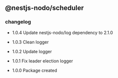## @nestjs-nodo/scheduler

### changelog

- 1.0.4
  Update nestjs-nodo/log dependency to 2.1.0

- 1.0.3
  Clean logger

- 1.0.2
  Update logger

- 1.0.1
  Fix leader election logger

- 1.0.0
  Package created
